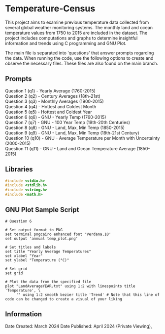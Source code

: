 # Temperature-Census

This project aims to examine previous temperature data collected from several global weather monitoring systems. The monthly land and ocean temperature values from 1750 to 2015 are included in the dataset. The project includes computations and graphs to determine insightful information and trends using C programming and GNU Plot. <br>

The main file is separated into 'questions' that answer prompts regarding the data. When running the code, use the following options to create and observe the necessary files. These files are also found on the main branch.

## Prompts

Question 1 (q1) - Yearly Average (1760-2015) <br>
Question 2 (q2) - Century Averages (18th-21st) <br>
Question 3 (q3) - Monthly Averages (1900-2015)<br>
Question 4 (q4) - Hottest and Coldest Month<br>
Question 5 (q5) - Hottest and Coldest Year<br>
Question 6 (q6) - GNU - Yearly Temp (1760-2015)<br>
Question 7 (q7) - GNU - 100 Year Temp (19th-20th Centuries)<br>
Question 8 (q8) - GNU - Land, Max, Min Temp (1850-2015)<br>
Question 9 (q9) - GNU - Land, Max, Min Temp (18th-21st Century)<br>
Question 10 (q10) - GNU - Average Temperature per Month with Uncertainty (2000-2015)<br>
Question 11 (q11) - GNU - Land and Ocean Temperature Average (1850-2015)<br>



## Libraries

```c
#include <stdio.h>
#include <stdlib.h>
#include <string.h>
#include <math.h>
```

## GNU Plot Sample Script 

```gnuplot
# Question 6

# Set output format to PNG
set terminal pngcairo enhanced font 'Verdana,10'
set output 'annual temp_plot.png'

# Set titles and labels
set title "Yearly Average Temperatures"
set xlabel "Year"
set ylabel "Temperature (°C)"

# Set grid
set grid

# Plot the data from the specified file
plot "LandAverageYEAR.txt" using 1:2 with linespoints title 'Temperature', \
     '' using 1:2 smooth bezier title 'Trend' # Note that this line of code can be changed to create a visual of your liking
```

## Information

Date Created: March 2024
Date Published: April 2024 (Private Viewing), 
